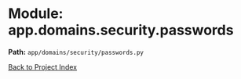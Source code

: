 # Module: app.domains.security.passwords

**Path:** `app/domains/security/passwords.py`

[Back to Project Index](../../../../index.md)
